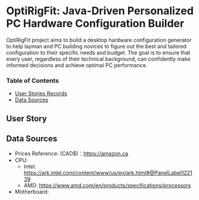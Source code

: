 # OptiRigFit: Java-Driven Personalized PC Hardware Configuration Builder
OptiRigFit project aims to build a desktop hardware configuration generator to help layman and PC building novices 
to figure out the best and tailored configuration to their specific needs and budget. The goal is to ensure that 
every user, regardless of their technical background, can confidently make informed decisions and achieve optimal 
PC performance.


### Table of Contents
- [User Stories Records](#user-story)
- [Data Sources](#data-sources)


## User Story
 
## Data Sources
- Prices Reference: (CAD$)：https://amazon.ca 
- CPU:
  - Intel: https://ark.intel.com/content/www/us/en/ark.html#@PanelLabel122139
  - AMD: https://www.amd.com/en/products/specifications/processors
- Motherboard:
  
